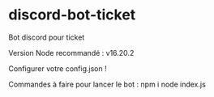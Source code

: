 # discord-bot-ticket
Bot discord pour ticket

Version Node recommandé : v16.20.2

Configurer votre config.json !

Commandes à faire pour lancer le bot :
npm i
node index.js

